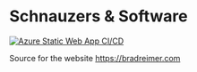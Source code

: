 # Schnauzers & Software

[![Azure Static Web App CI/CD](https://github.com/bradreimer/bradreimer-web/actions/workflows/azure-static-web-apps-ashy-flower-0a5dba11e.yml/badge.svg)](https://github.com/bradreimer/bradreimer-web/actions/workflows/azure-static-web-apps-ashy-flower-0a5dba11e.yml)

Source for the website https://bradreimer.com
